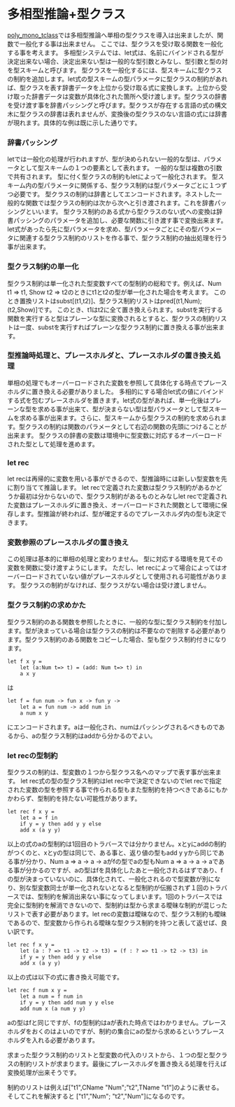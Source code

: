 # 多相型推論+型クラス

[poly\_mono\_tclass](../poly_mono_tclass)では多相型推論へ単相の型クラスを導入は出来ましたが、関数で一般化する事は出来ません。
ここでは、型クラスを受け取る関数を一般化する事を考えます。
多相型システムでは、let式は、名前にバインドされる型が決定出来ない場合、決定出来ない型は一般的な型引数とみなし、型引数と型の対を型スキームと呼びます。
型クラスを一般化するには、型スキームに型クラスの制約を追加します。let式の型スキームの型パラメータに型クラスの制約があれば、型クラスを表す辞書データを上位から受け取る式に変換します。上位から受け取った辞書データは変数が具体化された箇所へ受け渡します。型クラスの辞書を受け渡す事を辞書パッシングと呼びます。型クラスが存在する言語の式の構文木に型クラスの辞書は表れませんが、変換後の型クラスのない言語の式には辞書が現れます。具体的な例は既に示した通りです。

### 辞書パッシング

letでは一般化の処理が行われますが、型が決められない一般的な型は、パラメータとして型スキームの１つの要素として表れます。
一般的な型は複数の引数で共有されます。
型に付く型クラスの制約もletによって一般化されます。
型スキーム内の型パラメータに関係する、型クラス制約は型パラメータごとに１つずつ必要です。
型クラスの制約は辞書としてエンコードされます。ネストした一般的な関数では型クラスの制約は次から次へと引き渡されます。これを辞書パッシングといいます。
型クラス制約のある式から型クラスのない式への変換は辞書パッシングのパラメータを追加し、必要な関数に引き渡す事で変換出来ます。
let式があったら先に型パラメータを求め、型パラメータごとにその型パラメータに関連する型クラス制約のリストを作る事で、型クラス制約の抽出処理を行う事が出来ます。

### 型クラス制約の単一化

型クラス制約は単一化された型変数すべての型制約の総和です。例えば、Num t1 => t1, Show t2 => t2のときにt1とt2の型が単一化された場合を考えます。
このとき置換リストはsubst[(t1,t2)]、型クラス制約リストはpred[(t1,Num);(t2,Show)]です。
このとき、t1はt2に全て置き換えられます。substを実行する関数を実行すると型はプレーンな型に変換されるとすると、型クラスの制約リストは一度、substを実行すればプレーンな型クラス制約に置き換える事が出来ます。

### 型推論時処理と、プレースホルダと、プレースホルダの置き換え処理

単相の処理でもオーバーロードされた変数を参照して具体化する時点でプレースホルダに置き換える必要がありました。
多相的にする場合let式の値にバインドする式を包むプレースホルダを置きます。let式の型があれば、単一化後はプレーンな型を求める事が出来て、型が決まらない型は型パラメータとして型スキームを求める事が出来ます。さらに、型スキームから型クラスの制約を求められます。型クラスの制約は関数のパラメータとして右辺の関数の先頭につけることが出来ます。
型クラスの辞書の変数は環境中に型変数に対応するオーバーロードされた型として処理を進めます。

### let rec

let recは再帰的に変数を用いる事ができるので、型推論時には新しい型変数を先に割り当てて推論します。
let recで定義された変数は型クラス制約があるかどうか最初は分からないので、型クラス制約があるものとみなしlet recで定義された変数はプレースホルダに置き換え、オーバーロードされた関数として環境に保存します。型推論が終われば、型が確定するのでプレースホルダ内の型も決定できます。

### 変数参照のプレースホルダの置き換え

この処理は基本的に単相の処理と変わりません。
型に対応する環境を見てその変数を関数に受け渡すようにします。
ただし、let recによって場合によってはオーバーロードされていない値がプレースホルダとして使用される可能性があります。
型クラスの制約がなければ、型クラスがない場合は受け渡しません。

### 型クラス制約の求めかた

型クラス制約のある関数を参照したときに、一般的な型に型クラス制約を付加します。型が決まっている場合は型クラスの制約は不要なので削除する必要があります。型クラス制約のある関数をコピーした場合、型も型クラス制約付きになります。

	let f x y =
		let (a:Num t=> t) = (add: Num t=> t) in
		a x y

は

	let f = fun num -> fun x -> fun y ->
		let a = fun num -> add num in
		a num x y

にエンコードされます。aは一般化され、numはパッシングされるべきものであるから、aの型クラス制約はaddから分かるのでよい。


### let recの型制約

型クラスの制約は、型変数の１つから型クラス名へのマップで表す事が出来ます。
let rec式の型の型クラス制約はlet rec中で決定できないのでlet recで指定された変数の型を参照する事で作られる型もまた型制約を持つべきであるにもかかわらず、型制約を持たない可能性があります。

	let rec f x y =
		let a = f in
		if y = y then add y y else
		add x (a y y)

以上の式のaの型制約は1回目のトラバースでは分かりません。xとyにaddの制約がつくのと、xとyの型は同じで、ある事と、返り値の型もadd y yから同じである事が分かり、Num a => a -> a -> aがfの型でaの型もNum a => a -> a -> aである事が分かるのですが、aの型はfを具体化したあと一般化されるはずであり、fの型が決まっていないのに、具体化されて、一般化されるので型変数が別になり、別な型変数同士が単一化されないとなると型制約が伝搬されず１回のトラバースでは、型制約を解消出来ない事になってしまいます。1回のトラバースでは完全に型制約を解消できないので、型制約は型から求まる曖昧な制約が混じったリストで表す必要があります。let recの変数は曖昧なので、型クラス制約も曖昧であるので、型変数から作られる曖昧な型クラス制約を持つと表して返せば、良い訳です。

	let rec f x y =
		let (a : ? => t1 -> t2 -> t3) = (f : ? => t1 -> t2 -> t3) in
		if y = y then add y y else
		add x (a y y)

以上の式は以下の式に書き換え可能です。

	let rec f num x y =
		let a num = f num in
		if y = y then add num y y else
		add num x (a num y y)

aの型はfと同じですが、fの型制約はaが表れた時点ではわかりません。プレースホルダをおくのはよいのですが、制約の集合にaの型から求めるというプレースホルダを入れる必要があります。

求まった型クラス制約のリストと型変数の代入のリストから、１つの型と型クラスの制約リストが求まります。最後にプレースホルダを置き換える処理を行えば変換処理が出来そうです。

制約のリストは例えば["t1",CName "Num";"t2",TName "t1"]のように表せる。そしてこれを解決すると
["t1","Num"; "t2","Num"]になるのです。

